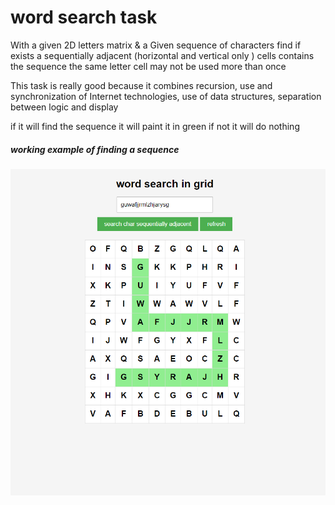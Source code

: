 # word search task

With a given 2D letters matrix & a Given  sequence of characters
find if exists a sequentially adjacent (horizontal and vertical only ) cells contains the sequence the same letter cell may not be used more than once 

This task is really good because it combines recursion, use and synchronization of Internet technologies, use of data structures, separation between logic and display

if it will find the sequence it  will paint it in green if not it will do nothing 

##### working example of finding a sequence 

![](workingExampleOffindingASeq.png)
